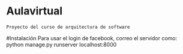 # Aulavirtual
	Proyecto del curso de arquitectura de software
	
#Instalación
	Para usar el login de facebook, correo el servidor como:
	python manage.py runserver localhost:8000